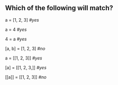 ## Which of the following will match?
a = [1, 2, 3] *#yes*

a = 4 *#yes*

4 = a *#yes*

[a, b] = [1, 2, 3] *#no*

a = [[1, 2, 3]] *#yes*

[a] = [[1, 2, 3,]] *#yes*

[[a]] = [[1, 2, 3]] *#no*
